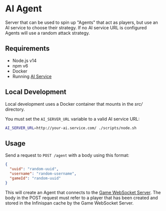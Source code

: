 # AI Agent

Server that can be used to spin up "Agents" that act as players, but use an
AI service to choose their strategy. If no AI service URL is configured Agents
will use a random attack strategy.

## Requirements

* Node.js v14
* npm v6
* Docker
* Running [AI Service](https://github.com/sub-mod/bataai.git)

## Local Development

Local development uses a Docker container that mounts in the *src/* directory.

You must set the `AI_SERVER_URL` variable to a valid AI service URL:

```bash
AI_SERVER_URL=http://your-ai.service.com/ ./scripts/node.sh
```

## Usage

Send a request to `POST /agent` with a body using this format:

```json
{
  "uuid": "random-uuid",
  "username": "random-username",
  "gameId": "random-uuid"
}
```

This will create an Agent that connects to the
[Game WebSocket Server](https://github.com/rhdemo/2021-ai-agent-server). The
body in the POST request must refer to a player that has been created and
stored in the Infinispan cache by the Game WebSocket Server.
